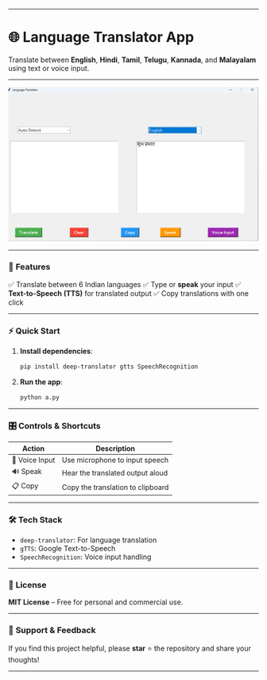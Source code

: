 

---

# 🌐 **Language Translator App**

Translate between **English**, **Hindi**, **Tamil**, **Telugu**, **Kannada**, and **Malayalam** using text or voice input.

---
![App Screenshot](./translator_ui.png)

---

### 🚀 **Features**

✅ Translate between 6 Indian languages
✅ Type or **speak** your input
✅ **Text-to-Speech (TTS)** for translated output
✅ Copy translations with one click

---

### ⚡ **Quick Start**

1. **Install dependencies**:

   ```bash
   pip install deep-translator gtts SpeechRecognition
   ```

2. **Run the app**:

   ```bash
   python a.py
   ```

---

### 🎛️ **Controls & Shortcuts**

| Action         | Description                       |
| -------------- | --------------------------------- |
| 🎤 Voice Input | Use microphone to input speech    |
| 🔊 Speak       | Hear the translated output aloud  |
| 📋 Copy        | Copy the translation to clipboard |

---

### 🛠️ **Tech Stack**

* `deep-translator`: For language translation
* `gTTS`: Google Text-to-Speech
* `SpeechRecognition`: Voice input handling

---

### 🪪 **License**

**MIT License** – Free for personal and commercial use.

---

### 🌟 **Support & Feedback**

If you find this project helpful, please **star** ⭐ the repository and share your thoughts!

---

